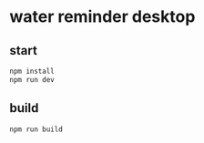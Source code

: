 # water reminder desktop


## start
```bash
npm install
npm run dev
```

## build

```bash
npm run build
```

